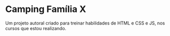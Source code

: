 # Camping Família X
Um projeto autoral criado para treinar habilidades de HTML e CSS e JS, nos cursos que estou realizando.
